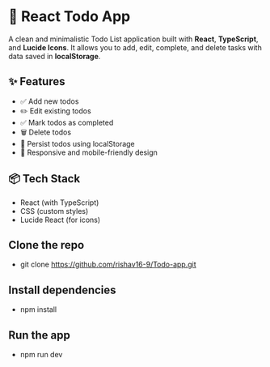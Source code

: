 # 📝 React Todo App

A clean and minimalistic Todo List application built with **React**, **TypeScript**, and **Lucide Icons**. It allows you to add, edit, complete, and delete tasks with data saved in **localStorage**.

## ✨ Features

- ✅ Add new todos
- ✏️ Edit existing todos
- ✅ Mark todos as completed
- 🗑️ Delete todos
- 💾 Persist todos using localStorage
- 🎨 Responsive and mobile-friendly design

## 📦 Tech Stack

- React (with TypeScript)
- CSS (custom styles)
- Lucide React (for icons)

## Clone the repo

- git clone https://github.com/rishav16-9/Todo-app.git

## Install dependencies

- npm install

## Run the app

- npm run dev
